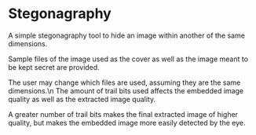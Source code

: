 # Stegonagraphy
A simple stegonagraphy tool to hide an image within another of the same dimensions.

Sample files of the image used as the cover as well as the image meant to be kept secret are provided.

The user may change which files are used, assuming they are the same dimensions.\n
The amount of trail bits used affects the embedded image quality as well as the extracted image quality.

A greater number of trail bits makes the final extracted image of higher quality, but makes the embedded image more easily detected by the eye.
